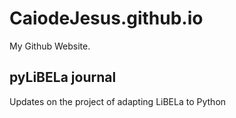 # CaiodeJesus.github.io
My Github Website.
## pyLiBELa journal
Updates on the project of adapting LiBELa to Python
